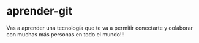 # aprender-git
Vas a aprender una tecnología que te va a permitir conectarte y colaborar con muchas más personas en todo el mundo!!!
